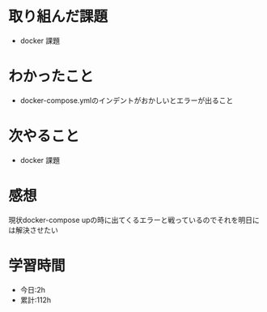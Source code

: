 # 取り組んだ課題
  - docker 課題
# わかったこと
  - docker-compose.ymlのインデントがおかしいとエラーが出ること
  
# 次やること
- docker 課題
# 感想
現状docker-compose upの時に出てくるエラーと戦っているのでそれを明日には解決させたい
# 学習時間
- 今日:2h
- 累計:112h
